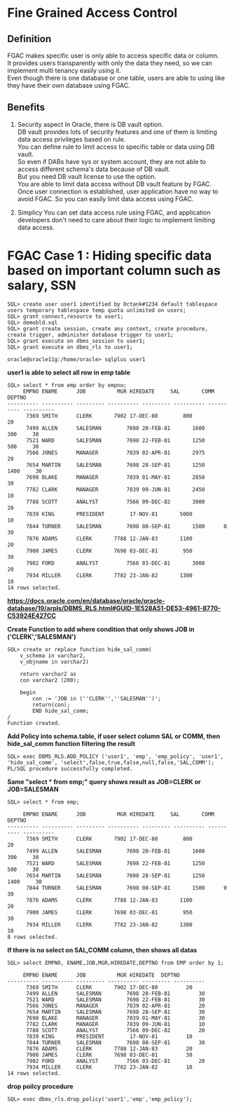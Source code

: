 
# Fine Grained Access Control

## Definition
FGAC makes specific user is only able to access specific data or column.  
It provides users transparently with only the data they need, so we can implement multi tenancy easily using it.  
Even though there is one database or one table, users are able to using like they have their own database using FGAC.


## Benefits
1. Security aspect 
In Oracle, there is DB vault option.  
DB vault provides lots of security features and one of them is limiting data access privileges based on rule.  
You can define rule to limit access to specific table or data using DB vault.  
So even if DABs have sys or system account, they are not able to access different schema's data because of DB vault.  
But you need DB vault license to use the option.   
You are able to limit data access without DB vault feature by FGAC.   
Once user connection is established, user application have no way to avoid FGAC. So you can easily limit data access using FGAC.

2. Simplicy 
You can set data access rule using FGAC, and application developers don't need to care about their logic to implement limiting data access.


# FGAC Case 1 : Hiding specific data based on important column such as salary, SSN

```
SQL> create user user1 identified by Octank#1234 default tablespace users temporary tablespace temp quota unlimited on users;
SQL> grant connect,resource to user1;
SQL> demobld.sql
SQL> grant create session, create any context, create procedure, create trigger, administer database trigger to user1;
SQL> grant execute on dbms_session to user1;
SQL> grant execute on dbms_rls to user1;

oracle@oracle11g:/home/oracle> sqlplus user1

```
**user1 is able to select all row in emp table**
```
SQL> select * from emp order by empno;
     EMPNO ENAME      JOB	       MGR HIREDATE	    SAL       COMM     DEPTNO
---------- ---------- --------- ---------- --------- ---------- ---------- ----------
      7369 SMITH      CLERK	      7902 17-DEC-80	    800 		   20
      7499 ALLEN      SALESMAN	      7698 20-FEB-81	   1600        300	   30
      7521 WARD       SALESMAN	      7698 22-FEB-81	   1250        500	   30
      7566 JONES      MANAGER	      7839 02-APR-81	   2975 		   20
      7654 MARTIN     SALESMAN	      7698 28-SEP-81	   1250       1400	   30
      7698 BLAKE      MANAGER	      7839 01-MAY-81	   2850 		   30
      7782 CLARK      MANAGER	      7839 09-JUN-81	   2450 		   10
      7788 SCOTT      ANALYST	      7566 09-DEC-82	   3000 		   20
      7839 KING       PRESIDENT 	   17-NOV-81	   5000 		   10
      7844 TURNER     SALESMAN	      7698 08-SEP-81	   1500 	 0	   30
      7876 ADAMS      CLERK	      7788 12-JAN-83	   1100 		   20
      7900 JAMES      CLERK	      7698 03-DEC-81	    950 		   30
      7902 FORD       ANALYST	      7566 03-DEC-81	   3000 		   20
      7934 MILLER     CLERK	      7782 23-JAN-82	   1300 		   10
14 rows selected.
```

**https://docs.oracle.com/en/database/oracle/oracle-database/19/arpls/DBMS_RLS.html#GUID-1E528A51-DE53-4961-8770-C53924E427CC**

**Create Function to add where condition that only shows JOB in ('CLERK','SALESMAN')**
```
SQL> create or replace function hide_sal_comm(
    v_schema in varchar2,
    v_objname in varchar2)

    return varchar2 as
    con varchar2 (200);

    begin
        con := 'JOB in (''CLERK'',''SALESMAN'')';
        return(con);
        END hide_sal_comm;
/
Function created.
```

**Add Policy into schema.table, if user select column SAL or COMM, then hide_sal_comm function filtering the result**
```
SQL> exec DBMS_RLS.ADD_POLICY ('user1', 'emp', 'emp_policy', 'user1', 'hide_sal_comm', 'select',false,true,false,null,false,'SAL,COMM');
PL/SQL procedure successfully completed.
```

**Same "select * from emp;" query shows result as JOB=CLERK or JOB=SALESMAN**
```
SQL> select * from emp;

     EMPNO ENAME      JOB	       MGR HIREDATE	    SAL       COMM     DEPTNO
---------- ---------- --------- ---------- --------- ---------- ---------- ----------
      7369 SMITH      CLERK	      7902 17-DEC-80	    800 		   20
      7499 ALLEN      SALESMAN	      7698 20-FEB-81	   1600        300	   30
      7521 WARD       SALESMAN	      7698 22-FEB-81	   1250        500	   30
      7654 MARTIN     SALESMAN	      7698 28-SEP-81	   1250       1400	   30
      7844 TURNER     SALESMAN	      7698 08-SEP-81	   1500 	 0	   30
      7876 ADAMS      CLERK	      7788 12-JAN-83	   1100 		   20
      7900 JAMES      CLERK	      7698 03-DEC-81	    950 		   30
      7934 MILLER     CLERK	      7782 23-JAN-82	   1300 		   10
8 rows selected.
```

**If there is no select on SAL,COMM column, then shows all datas**
```
SQL> select EMPNO, ENAME,JOB,MGR,HIREDATE,DEPTNO from EMP order by 1;

     EMPNO ENAME      JOB	       MGR HIREDATE	 DEPTNO
---------- ---------- --------- ---------- --------- ----------
      7369 SMITH      CLERK	      7902 17-DEC-80	     20
      7499 ALLEN      SALESMAN	      7698 20-FEB-81	     30
      7521 WARD       SALESMAN	      7698 22-FEB-81	     30
      7566 JONES      MANAGER	      7839 02-APR-81	     20
      7654 MARTIN     SALESMAN	      7698 28-SEP-81	     30
      7698 BLAKE      MANAGER	      7839 01-MAY-81	     30
      7782 CLARK      MANAGER	      7839 09-JUN-81	     10
      7788 SCOTT      ANALYST	      7566 09-DEC-82	     20
      7839 KING       PRESIDENT 	   17-NOV-81	     10
      7844 TURNER     SALESMAN	      7698 08-SEP-81	     30
      7876 ADAMS      CLERK	      7788 12-JAN-83	     20
      7900 JAMES      CLERK	      7698 03-DEC-81	     30
      7902 FORD       ANALYST	      7566 03-DEC-81	     20
      7934 MILLER     CLERK	      7782 23-JAN-82	     10
14 rows selected.
```


**drop poilcy procedure**
```
SQL> exec dbms_rls.drop_policy('user1','emp','emp_policy');



```
